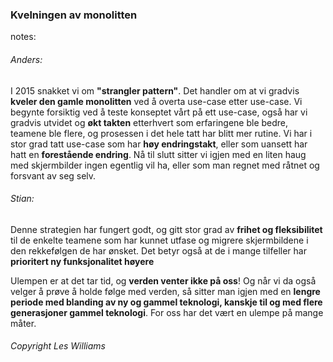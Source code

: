 ### Kvelningen av monolitten

<style>
    html.strangler body {
        background:url("img/strangler.jpg");
        background-position:center;
        background-size: 100%;
    }
    html.strangler h3 {
        background-color: rgba(255,255,255,0.8);
    }
</style>

notes:
###### Anders:
I 2015 snakket vi om **"strangler pattern"**. Det handler om at vi gradvis **kveler den gamle monolitten** ved å overta use-case etter use-case. Vi begynte forsiktig ved å teste konseptet vårt på ett use-case, også har vi gradvis utvidet og **økt takten** etterhvert som erfaringene ble bedre, teamene ble flere, og prosessen i det hele tatt har blitt mer rutine. Vi har i stor grad tatt use-case som har **høy endringstakt**, eller som uansett har hatt en **forestående endring**. Nå til slutt sitter vi igjen med en liten haug med skjermbilder ingen egentlig vil ha, eller som man regnet med råtnet og forsvant av seg selv.

###### Stian:
Denne strategien har fungert godt, og gitt stor grad av **frihet og fleksibilitet** til de enkelte teamene som har kunnet utfase og migrere skjermbildene i den rekkefølgen de har ønsket. Det betyr også at de i mange tilfeller har **prioritert ny funksjonalitet høyere**

Ulempen er at det tar tid, og **verden venter ikke på oss**! Og når vi da også velger å prøve å holde følge med verden, så sitter man igjen med en **lengre periode med blanding av ny og gammel teknologi, kanskje til og med flere generasjoner gammel teknologi**. For oss har det vært en ulempe på mange måter.


###### Copyright Les Williams
